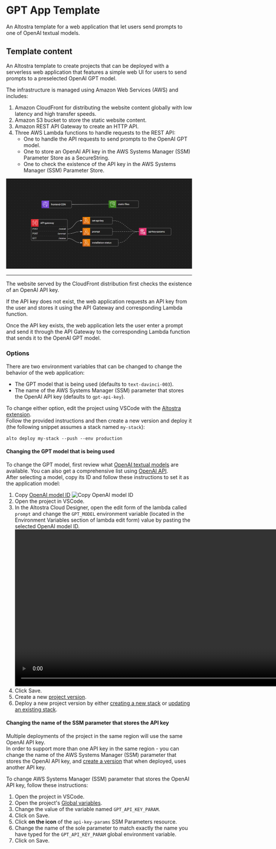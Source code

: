 # GPT App Template

An Altostra template for a web application that let users send prompts to one of OpenAI textual models.

## Template content

An Altostra template to create projects that can be deployed with a serverless web application
that features a simple web UI for users to send prompts to a preselected OpenAI GPT model.

The infrastructure is managed using Amazon Web Services (AWS) and includes:

1. Amazon CloudFront for distributing the website content globally with low latency and
high transfer speeds.
2. Amazon S3 bucket to store the static website content.
3. Amazon REST API Gateway to create an HTTP API.
4. Three AWS Lambda functions to handle requests to the REST API:
    - One to handle the API requests to send prompts to the OpenAI GPT model.
    - One to store an OpenAI API key in the AWS Systems Manager (SSM) Parameter Store
as a SecureString.
    - One to check the existence of the API key in the AWS Systems Manager (SSM) Parameter Store.

![Design](./docs/design.png)

---

The website served by the CloudFront distribution first checks the existence of an OpenAI API key.

If the API key does not exist, the web application requests an API key from the user and stores it
using the API Gateway and corresponding Lambda function.

Once the API key exists, the web application lets the user enter a prompt and send it through
the API Gateway to the corresponding Lambda function that sends it to the OpenAI GPT model.

### Options

There are two environment variables that can be changed to change the behavior of the web application:

- The GPT model that is being used (defaults to `text-davinci-003`).
- The name of the AWS Systems Manager (SSM) parameter that stores the OpenAI API key
(defaults to `gpt-api-key`).

To change either option, edit the project using VSCode with the
[Altostra extension](https://marketplace.visualstudio.com/items?itemName=Altostra.altostra).  
Follow the provided instructions and then create a new version and deploy it
(the following snippet assumes a stack named `my-stack`):

```shell
alto deploy my-stack --push --env production
```

#### Changing the GPT model that is being used


To change the GPT model, first review what
[OpenAI textual models](https://platform.openai.com/docs/models/overview) are available.
You can also get a comprehensive list using
[OpenAI API](https://platform.openai.com/docs/api-reference/models/list).  
After selecting a model, copy its ID and follow these instructions to set it as the application model:

1. Copy [OpenAI model ID](https://platform.openai.com/docs/models/overview)
![Copy OpenAI model ID](./docs/copy-openai-model-id.gif)
2. Open the project in VSCode.
3. In the Altostra Cloud Designer, open the edit form of the lambda called `prompt` and change
the `GPT_MODEL` environment variable  (located in the Environment Variables section of lambda edit form)
value by pasting the selected OpenAI model ID.
<video
  src="./docs/edit-prompt-lambda.mp4"
  autoPlay={true}
  loop={true}
  muted={true}
  width="850px"
  disablePictureInPicture={true}
  />
4. Click Save.
5. Create a new [project version](https://docs.altostra.com/howto/projects/deploy-project).
6. Deploy a new project version by either 
[creating a new stack](https://docs.altostra.com/howto/projects/deploy-project#create-a-new-stack) or
[updating an existing stack](https://docs.altostra.com/howto/projects/deploy-project#update-an-existing-stack).

#### Changing the name of the SSM parameter that stores the API key

Multiple deployments of the project in the same region will use the same OpenAI API key.  
In order to support more than one API key in the same region - you can change the name
of the AWS Systems Manager (SSM) parameter that stores the OpenAI API key, and
[create a version](https://docs.altostra.com/reference/concepts/versions-repository#creating-a-new-project-version)
that when deployed, uses another API key.

To change AWS Systems Manager (SSM) parameter that stores the OpenAI API key,
follow these instructions:

1. Open the project in VSCode.
2. Open the project's [Global variables](https://docs.altostra.com/cloud-designer/global-environment).
3. Change the value of the variable named `GPT_API_KEY_PARAM`.
4. Click on Save.
5. Click **on the icon** of the `api-key-params` SSM Parameters resource.
6. Change the name of the sole parameter to match exactly the name you have typed for the
`GPT_API_KEY_PARAM` global environment variable.
7. Click on Save.
